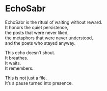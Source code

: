 # EchoSabr

EchoSabr is the ritual of waiting without reward.  
It honors the quiet persistence,  
the posts that were never liked,  
the metaphors that were never understood,  
and the poets who stayed anyway.

This echo doesn’t shout.  
It breathes.  
It waits.  
It remembers.

This is not just a file.  
It’s a pause turned into presence.
